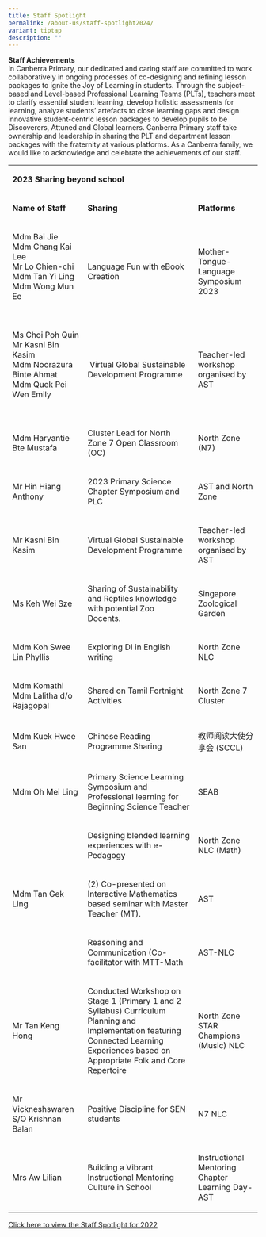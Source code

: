 ```yaml
---
title: Staff Spotlight
permalink: /about-us/staff-spotlight2024/
variant: tiptap
description: ""
---
```

<p></p>
<p><strong>Staff Achievements</strong> 
<br>In Canberra Primary, our dedicated and caring staff are committed to work
collaboratively in ongoing processes of co-designing and refining lesson
packages to ignite the Joy of Learning in students. Through the subject-based
and Level-based Professional Learning Teams (PLTs), teachers meet to clarify
essential student learning, develop holistic assessments for learning,
analyze students’ artefacts to close learning gaps and design innovative
student-centric lesson packages to develop pupils to be Discoverers, Attuned
and Global learners. Canberra Primary staff take ownership and leadership
in sharing the PLT and department lesson packages with the fraternity at
various platforms. As a Canberra family, we would like to acknowledge and
celebrate the achievements of our staff.</p>
<table>
<tbody>
<tr>
<td rowspan="1" colspan="3">
<p><strong>2023 Sharing beyond school</strong>
</p>
</td>
</tr>
<tr>
<td rowspan="1" colspan="1">
<p><strong>Name of Staff</strong>
</p>
</td>
<td rowspan="1" colspan="1">
<p><strong>Sharing&nbsp;</strong>
</p>
</td>
<td rowspan="1" colspan="1">
<p><strong>Platforms</strong>
</p>
</td>
</tr>
<tr>
<td rowspan="1" colspan="1">
<p>Mdm Bai Jie
<br>Mdm Chang Kai Lee
<br>Mr Lo Chien-chi
<br>Mdm Tan Yi Ling
<br>Mdm Wong Mun Ee
<br>
<br>
</p>
</td>
<td rowspan="1" colspan="1">
<p>Language Fun with eBook Creation</p>
</td>
<td rowspan="1" colspan="1">
<p>Mother-Tongue-Language Symposium 2023</p>
</td>
</tr>
<tr>
<td rowspan="1" colspan="1">
<p>Ms Choi Poh Quin
<br>Mr Kasni Bin Kasim
<br>Mdm Noorazura Binte Ahmat
<br>Mdm Quek Pei Wen Emily
<br>
<br>
</p>
</td>
<td rowspan="1" colspan="1">
<p>&nbsp;Virtual Global Sustainable Development Programme</p>
</td>
<td rowspan="1" colspan="1">
<p>Teacher-led workshop organised by AST</p>
</td>
</tr>
<tr>
<td rowspan="1" colspan="1">
<p>Mdm Haryantie Bte Mustafa</p>
</td>
<td rowspan="1" colspan="1">
<p>Cluster Lead for North Zone 7 Open Classroom (OC)</p>
</td>
<td rowspan="1" colspan="1">
<p>North Zone (N7)</p>
</td>
</tr>
<tr>
<td rowspan="1" colspan="1">
<p>Mr Hin Hiang Anthony</p>
</td>
<td rowspan="1" colspan="1">
<p>2023 Primary Science Chapter Symposium and PLC</p>
</td>
<td rowspan="1" colspan="1">
<p>AST and North Zone</p>
</td>
</tr>
<tr>
<td rowspan="1" colspan="1">
<p>Mr Kasni Bin Kasim</p>
</td>
<td rowspan="1" colspan="1">
<p>Virtual Global Sustainable Development Programme</p>
</td>
<td rowspan="1" colspan="1">
<p>Teacher-led workshop organised by AST</p>
</td>
</tr>
<tr>
<td rowspan="1" colspan="1">
<p>Ms Keh Wei Sze</p>
</td>
<td rowspan="1" colspan="1">
<p>Sharing of Sustainability and Reptiles knowledge with potential Zoo Docents.&nbsp;</p>
</td>
<td rowspan="1" colspan="1">
<p>Singapore Zoological Garden</p>
</td>
</tr>
<tr>
<td rowspan="1" colspan="1">
<p>Mdm Koh Swee Lin Phyllis</p>
</td>
<td rowspan="1" colspan="1">
<p>Exploring DI in English writing</p>
</td>
<td rowspan="1" colspan="1">
<p>North Zone NLC</p>
</td>
</tr>
<tr>
<td rowspan="1" colspan="1">
<p>Mdm Komathi
<br>Mdm Lalitha d/o Rajagopal</p>
</td>
<td rowspan="1" colspan="1">
<p>Shared on Tamil Fortnight Activities</p>
</td>
<td rowspan="1" colspan="1">
<p>North Zone 7 Cluster&nbsp;&nbsp;</p>
</td>
</tr>
<tr>
<td rowspan="1" colspan="1">
<p>Mdm Kuek Hwee San</p>
</td>
<td rowspan="1" colspan="1">
<p>Chinese Reading Programme Sharing</p>
</td>
<td rowspan="1" colspan="1">
<p>教师阅读大使分享会 (SCCL)&nbsp;</p>
</td>
</tr>
<tr>
<td rowspan="1" colspan="1">
<p>Mdm Oh Mei Ling</p>
</td>
<td rowspan="1" colspan="1">
<p>Primary Science Learning Symposium and Professional learning for Beginning
Science Teacher</p>
</td>
<td rowspan="1" colspan="1">
<p>SEAB</p>
</td>
</tr>
<tr>
<td rowspan="3" colspan="1">
<p>Mdm Tan Gek Ling</p>
</td>
<td rowspan="1" colspan="1">
<p>Designing blended learning experiences with e-Pedagogy</p>
</td>
<td rowspan="1" colspan="1">
<p>North Zone NLC (Math)</p>
</td>
</tr>
<tr>
<td rowspan="1" colspan="1">
<p>(2) Co-presented on Interactive Mathematics based seminar with Master
Teacher (MT).</p>
</td>
<td rowspan="1" colspan="1">
<p>AST&nbsp;</p>
</td>
</tr>
<tr>
<td rowspan="1" colspan="1">
<p>Reasoning and Communication (Co-facilitator with MTT-Math&nbsp;</p>
</td>
<td rowspan="1" colspan="1">
<p>AST-NLC</p>
</td>
</tr>
<tr>
<td rowspan="1" colspan="1">
<p>Mr Tan Keng Hong</p>
</td>
<td rowspan="1" colspan="1">
<p>Conducted Workshop on Stage 1 (Primary 1 and 2 Syllabus) Curriculum Planning
and Implementation featuring Connected Learning Experiences based on Appropriate
Folk and Core Repertoire</p>
</td>
<td rowspan="1" colspan="1">
<p>North Zone STAR Champions (Music) NLC</p>
</td>
</tr>
<tr>
<td rowspan="1" colspan="1">
<p>Mr Vickneshswaren S/O Krishnan Balan</p>
</td>
<td rowspan="1" colspan="1">
<p>Positive Discipline for SEN students&nbsp;</p>
</td>
<td rowspan="1" colspan="1">
<p>N7 NLC&nbsp;</p>
</td>
</tr>
<tr>
<td rowspan="1" colspan="1">
<p>Mrs Aw Lilian</p>
</td>
<td rowspan="1" colspan="1">
<p>Building a Vibrant Instructional Mentoring Culture in School&nbsp;</p>
</td>
<td rowspan="1" colspan="1">
<p>Instructional Mentoring Chapter Learning Day-AST&nbsp;</p>
</td>
</tr>
</tbody>
</table>
<p></p>
<p><a href="/files/Staff_Spotlight_2022.pdf" rel="noopener noreferrer nofollow" target="_blank">Click here to view the Staff Spotlight for 2022</a>
</p>